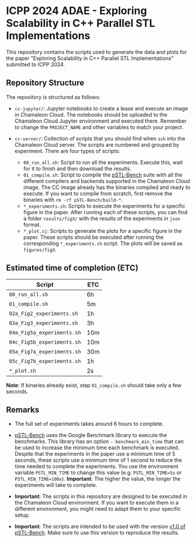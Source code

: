 # ICPP 2024 ADAE - Exploring Scalability in C++ Parallel STL Implementations

This repository contains the scripts used to generate the data and plots for the paper "Exploring Scalability in C++ Parallel STL Implementations" submitted to ICPP 2024.

## Repository Structure

The repository is structured as follows:

- `cc-jupyter/`: Jupyter notebooks to create a lease and execute an image in Chamaleon Cloud. The notebooks should be uploaded to the Chamaleon Cloud Jupyter environment and executed there. Remember to change the `PROJECT_NAME` and other variables to match your project.

- `cc-server/`: Collection of scripts that you should find when `ssh` into the Chamaleon Cloud server. The scripts are numbered and grouped by experiment. There are four types of scripts:
  - `00_run_all.sh`: Script to run all the experiments. Execute this, wait for it to finish and then download the results.
  - `01_compile.sh`: Script to compile the [pSTL-Bench](https://github.com/parlab-tuwien/pSTL-Bench) suite with all the different compilers and backends supported in the Chamaleon Cloud image. The CC image already has the binaries compiled and ready to execute. If you want to compile from scratch, first remove the binaries with `rm -rf pSTL-Bench/build-*`.
  - `*_experiments.sh`: Scripts to execute the experiments for a specific figure in the paper. After running each of these scripts, you can find a folder `results/figX/` with the results of the experiments in `json` format.
  - `*_plot.sj`: Scripts to generate the plots for a specific figure in the paper. These scripts should be executed after running the corresponding `*_experiments.sh` script. The plots will be saved as `figures/figX`.

## Estimated time of completion (ETC)

| Script                     | ETC    |
|----------------------------|--------|
| `00_run_all.sh`            | 6h     |
| `01_compile.sh`            | 5m     |
| `02a_Fig2_experiments.sh`  | 1h     |
| `03a_Fig3_experiments.sh`  | 3h     |
| `04a_Fig5a_experiments.sh` | 10m    |
| `04c_Fig5b_experiments.sh` | 10m    |
| `05a_Fig7a_experiments.sh` | 30m    |
| `05c_Fig7b_experiments.sh` | 1h     |
| `*_plot.sh`                | 2s     |

**Note**: If binaries already exist, step `01_compile.sh` should take only a few seconds.

## Remarks

- The full set of experiments takes around 6 hours to complete.

- [pSTL-Bench](https://github.com/parlab-tuwien/pSTL-Bench) uses the Google Benchmark library to execute the benchmarks. This library has an option `--benchmark_min_time` that can be used to increase the minimum time each benchmark is executed. Despite that the experiments in the paper use a minimum time of 5 seconds, these scripts use a minimum time of 1 second to reduce the time needed to complete the experiments. You use the environment variable `PSTL_MIN_TIME` to change this value (e.g. `PSTL_MIN_TIME=5s` or `PSTL_MIN_TIME=100x`). **Important**: The higher the value, the longer the experiments will take to complete.

- **Important**: The scripts in this repository are designed to be executed in the Chamaleon Cloud environment. If you want to execute them in a different environment, you might need to adapt them to your specific setup.

- **Important**: The scripts are intended to be used with the version [v1.0 of pSTL-Bench](https://github.com/parlab-tuwien/pSTL-Bench/releases/tag/v1.0). Make sure to use this version to reproduce the results.